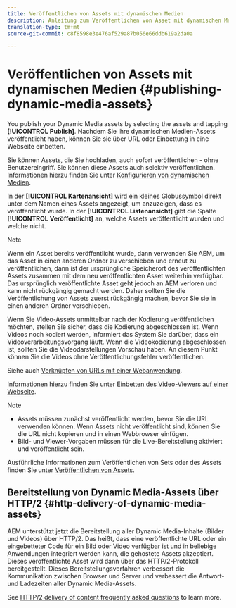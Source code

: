 ```yaml
---
title: Veröffentlichen von Assets mit dynamischen Medien
description: Anleitung zum Veröffentlichen von Asset mit dynamischen Medien
translation-type: tm+mt
source-git-commit: c8f8598e3e476af529a87b056e66ddb619a2da0a

---
```



# Veröffentlichen von Assets mit dynamischen Medien {#publishing-dynamic-media-assets}

You publish your Dynamic Media assets by selecting the assets and tapping **[!UICONTROL Publish]**. Nachdem Sie Ihre dynamischen Medien-Assets veröffentlicht haben, können Sie sie über URL oder Einbettung in eine Webseite einbetten.

Sie können Assets, die Sie hochladen, auch sofort veröffentlichen - ohne Benutzereingriff. Sie können diese Assets auch selektiv veröffentlichen. Informationen hierzu finden Sie unter [Konfigurieren von dynamischen Medien](config-dm.md).

In der **[!UICONTROL Kartenansicht]** wird ein kleines Globussymbol direkt unter dem Namen eines Assets angezeigt, um anzuzeigen, dass es veröffentlicht wurde. In der **[!UICONTROL Listenansicht]** gibt die Spalte **[!UICONTROL Veröffentlicht]** an, welche Assets veröffentlicht wurden und welche nicht.

>[!NOTE]
>
>Wenn ein Asset bereits veröffentlicht wurde, dann verwenden Sie AEM, um das Asset in einen anderen Ordner zu verschieben und erneut zu veröffentlichen, dann ist der ursprüngliche Speicherort des veröffentlichten Assets zusammen mit dem neu veröffentlichten Asset weiterhin verfügbar. Das ursprünglich veröffentlichte Asset geht jedoch an AEM verloren und kann nicht rückgängig gemacht werden. Daher sollten Sie die Veröffentlichung von Assets zuerst rückgängig machen, bevor Sie sie in einen anderen Ordner verschieben.

Wenn Sie Video-Assets unmittelbar nach der Kodierung veröffentlichen möchten, stellen Sie sicher, dass die Kodierung abgeschlossen ist. Wenn Videos noch kodiert werden, informiert das System Sie darüber, dass ein Videoverarbeitungsvorgang läuft. Wenn die Videokodierung abgeschlossen ist, sollten Sie die Videodarstellungen Vorschau haben. An diesem Punkt können Sie die Videos ohne Veröffentlichungsfehler veröffentlichen.

Siehe auch [Verknüpfen von URLs mit einer Webanwendung](linking-urls-to-yourwebapplication.md).

Informationen hierzu finden Sie unter [Einbetten des Video-Viewers auf einer Webseite](embed-code.md).

>[!NOTE]
>
>* Assets müssen zunächst veröffentlicht werden, bevor Sie die URL verwenden können. Wenn Assets nicht veröffentlicht sind, können Sie die URL nicht kopieren und in einen Webbrowser einfügen.
>* Bild- und Viewer-Vorgaben müssen für die Live-Bereitstellung aktiviert und veröffentlicht sein.
>



Ausführliche Informationen zum Veröffentlichen von Sets oder des Assets finden Sie unter [Veröffentlichen von Assets](/help/assets/manage-digital-assets.md). 

## Bereitstellung von Dynamic Media-Assets über HTTP/2 {#http-delivery-of-dynamic-media-assets}

AEM unterstützt jetzt die Bereitstellung aller Dynamic Media-Inhalte (Bilder und Videos) über HTTP/2. Das heißt, dass eine veröffentlichte URL oder ein eingebetteter Code für ein Bild oder Video verfügbar ist und in beliebige Anwendungen integriert werden kann, die gehostete Assets akzeptiert. Dieses veröffentlichte Asset wird dann über das HTTP/2-Protokoll bereitgestellt. Dieses Bereitstellungsverfahren verbessert die Kommunikation zwischen Browser und Server und verbessert die Antwort- und Ladezeiten aller Dynamic Media-Assets.

See [HTTP/2 delivery of content frequently asked questions](/help/assets/dynamic-media/http2faq.md) to learn more.
<!--this md file used to reside under sites-administering-->
